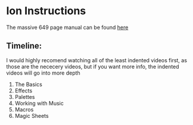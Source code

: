 # Ion Instructions
The massive 649 page manual can be found [here](https://acrobat.adobe.com/link/review?uri=urn:aaid:scds:US:e845d96c-000c-4da3-be38-ac0d52587f6c)
## Timeline:
I would highly recomend watching all of the least indented videos first, as those are the nececery videos, but if you want more info, the indented videos will go into more depth

1. The Basics
2. Effects
3. Palettes
4. Working with Music
5. Macros
6. Magic Sheets
